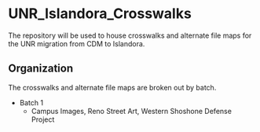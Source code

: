 # UNR_Islandora_Crosswalks
The repository will be used to house crosswalks and alternate file maps for the UNR migration from CDM to Islandora.

## Organization
The crosswalks and alternate file maps are broken out by batch.
* Batch 1
  * Campus Images, Reno Street Art, Western Shoshone Defense Project
